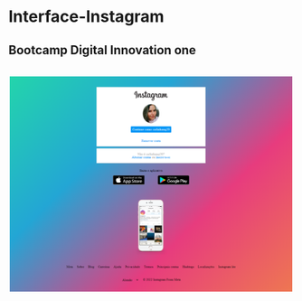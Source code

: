 # Interface-Instagram
## Bootcamp Digital Innovation one 
<br>

<div align="center">
<img width="500px" src="https://github.com/CarlaMGaldino/Interface-Instagram/blob/main/imagens/interface.png">
</div>  
